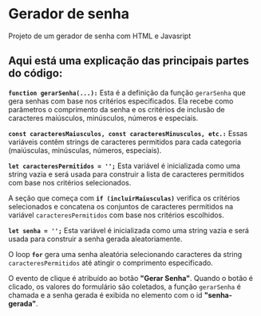 # Gerador de senha
Projeto de um gerador de senha com HTML e Javasript 

## Aqui está uma explicação das principais partes do código:

**`function gerarSenha(...):`** Esta é a definição da função `gerarSenha` que gera senhas com base nos critérios especificados. Ela recebe como parâmetros o comprimento da senha e os critérios de inclusão de caracteres maiúsculos, minúsculos, números e especiais.

**`const caracteresMaiusculos, const caracteresMinusculos, etc.:`** Essas variáveis contêm strings de caracteres permitidos para cada categoria (maiúsculas, minúsculas, números, especiais).

**`let caracteresPermitidos = '';`** Esta variável é inicializada como uma string vazia e será usada para construir a lista de caracteres permitidos com base nos critérios selecionados.

A seção que começa com **`if (incluirMaiusculas)`** verifica os critérios selecionados e concatena os conjuntos de caracteres permitidos na variável `caracteresPermitidos` com base nos critérios escolhidos.

**`let senha = '';`** Esta variável é inicializada como uma string vazia e será usada para construir a senha gerada aleatoriamente.

O loop **`for`** gera uma senha aleatória selecionando caracteres da string `caracteresPermitidos` até atingir o comprimento especificado.

O evento de clique é atribuído ao botão **"Gerar Senha"**. Quando o botão é clicado, os valores do formulário são coletados, a função `gerarSenha` é chamada e a senha gerada é exibida no elemento com o id **"senha-gerada"**.
